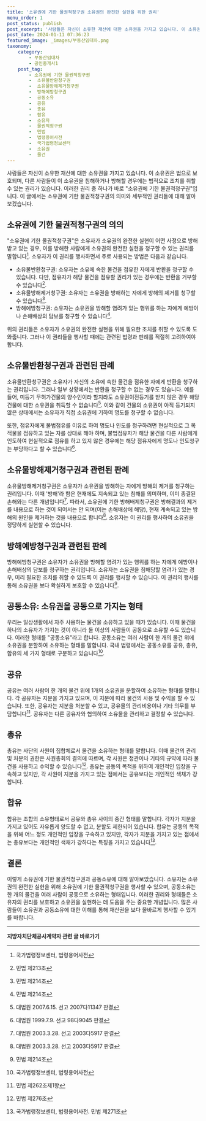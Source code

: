 ```yaml
---
title: '소유권에 기한 물권적청구권 소유권의 완전한 실현을 위한 권리'
menu_order: 1
post_status: publish
post_excerpt: '사람들은 자신이 소유한 재산에 대한 소유권을 가지고 있습니다. 이 소유권은 법으로 보호되며, 다른 사람들이 이 소유권을 침해하거나 방해할 경우에는 법적으로 조치를 취할 수 있는 권리가 있습니다. 이러한 권리 중 하나가 바로  소유권에 기한 물권적청구권 입니다. 이 글에서는 소유권에 기한 물권적청구권의 의미와 세부적인 권리들에 대해 알아보겠습니다.'
post_date: 2024-01-11 07:36:23
featured_image: _images/부동산임대차.png
taxonomy:
    category:
        - 부동산임대차
        - 공인중개사1
    post_tag:
        - 소유권에 기한 물권적청구권
        -  소유물반환청구권
        -  소유물방해제거청구권
        -  방해예방청구권
        -  공동소유
        -  공유
        -  총유
        -  합유
        -  소유자
        -  물권적청구권
        -  민법
        -  법령용어사전
        -  국가법령정보센터
        -  소유권
        -  물건
---
```



사람들은 자신이 소유한 재산에 대한 소유권을 가지고 있습니다. 이 소유권은 법으로 보호되며, 다른 사람들이 이 소유권을 침해하거나 방해할 경우에는 법적으로 조치를 취할 수 있는 권리가 있습니다. 이러한 권리 중 하나가 바로 "소유권에 기한 물권적청구권"입니다. 이 글에서는 소유권에 기한 물권적청구권의 의미와 세부적인 권리들에 대해 알아보겠습니다.

## 소유권에 기한 물권적청구권의 의의

"소유권에 기한 물권적청구권"은 소유자가 소유권의 완전한 실현이 어떤 사정으로 방해받고 있는 경우, 이를 방해한 사람에게 소유권의 완전한 실현을 청구할 수 있는 권리를 말합니다[^1]. 소유자가 이 권리를 행사하면서 주로 사용되는 방법은 다음과 같습니다.

- 소유물반환청구권: 소유자는 소유에 속한 물건을 점유한 자에게 반환을 청구할 수 있습니다. 다만, 점유자가 해당 물건을 점유할 권리가 있는 경우에는 반환을 거부할 수 있습니다[^2].
- 소유물방해제거청구권: 소유자는 소유권을 방해하는 자에게 방해의 제거를 청구할 수 있습니다[^3].
- 방해예방청구권: 소유자는 소유권을 방해할 염려가 있는 행위를 하는 자에게 예방이나 손해배상의 담보를 청구할 수 있습니다[^4].

위의 권리들은 소유자가 소유권의 완전한 실현을 위해 필요한 조치를 취할 수 있도록 도와줍니다. 그러나 이 권리들을 행사할 때에는 관련된 법령과 판례를 적절히 고려하여야 합니다.

## 소유물반환청구권과 관련된 판례

소유물반환청구권은 소유자가 자신의 소유에 속한 물건을 점유한 자에게 반환을 청구하는 권리입니다. 그러나 일부 상황에서는 반환을 청구할 수 없는 경우도 있습니다. 예를 들어, 미등기 무허가건물의 양수인이라 할지라도 소유권이전등기를 받지 않은 경우 해당 건물에 대한 소유권을 취득할 수 없습니다[^5]. 이와 같이 건물의 소유권이 아직 등기되지 않은 상태에서는 소유자가 직접 소유권에 기하여 명도를 청구할 수 없습니다.

또한, 점유자에게 불법점유를 이유로 하여 명도나 인도를 청구하려면 현실적으로 그 목적물을 점유하고 있는 자를 상대로 해야 하며, 불법점유자가 해당 물건을 다른 사람에게 인도하여 현실적으로 점유를 하고 있지 않은 경우에는 해당 점유자에게 명도나 인도청구는 부당하다고 할 수 있습니다[^6].

## 소유물방해제거청구권과 관련된 판례

소유물방해제거청구권은 소유자가 소유권을 방해하는 자에게 방해의 제거를 청구하는 권리입니다. 이때 '방해'라 함은 현재에도 지속되고 있는 침해를 의미하며, 이미 종결된 손해와는 다른 개념입니다[^7]. 따라서, 소유권에 기한 방해배제청구권은 방해결과의 제거를 내용으로 하는 것이 되어서는 안 되며(이는 손해배상에 해당), 현재 계속되고 있는 방해의 원인을 제거하는 것을 내용으로 합니다[^8]. 소유자는 이 권리를 행사하여 소유권을 정당하게 실현할 수 있습니다.

## 방해예방청구권과 관련된 판례

방해예방청구권은 소유자가 소유권을 방해할 염려가 있는 행위를 하는 자에게 예방이나 손해배상의 담보를 청구하는 권리입니다. 소유자는 소유권을 침해당할 염려가 있는 경우, 미리 필요한 조치를 취할 수 있도록 이 권리를 행사할 수 있습니다. 이 권리의 행사를 통해 소유권을 보다 확실하게 보호할 수 있습니다[^9].

## 공동소유: 소유권을 공동으로 가지는 형태

우리는 일상생활에서 자주 사용하는 물건을 소유하고 있을 때가 있습니다. 이때 물건을 하나의 소유자가 가지는 것이 아니라 둘 이상의 사람들이 공동으로 소유할 수도 있습니다. 이러한 형태를 "공동소유"라고 합니다. 공동소유는 여러 사람이 한 개의 물건 위에 소유권을 분할하여 소유하는 형태를 말합니다. 국내 법령에서는 공동소유를 공유, 총유, 합유의 세 가지 형태로 구분하고 있습니다[^10].

## 공유

공유는 여러 사람이 한 개의 물건 위에 1개의 소유권을 분할하여 소유하는 형태를 말합니다. 각 공유자는 지분을 가지고 있으며, 이 지분에 따라 물건의 사용 및 수익을 할 수 있습니다. 또한, 공유자는 지분을 처분할 수 있고, 공유물의 관리비용이나 기타 의무를 부담합니다[^11]. 공유자는 다른 공유자와 협의하여 소유물을 관리하고 결정할 수 있습니다.

## 총유

총유는 사단의 사원이 집합체로서 물건을 소유하는 형태를 말합니다. 이때 물건의 관리 및 처분의 권한은 사원총회의 결의에 따르며, 각 사원은 정관이나 기타의 규약에 따라 물건을 사용하고 수익할 수 있습니다[^12]. 총유는 공동의 목적을 위하여 개인적인 입장을 구속하고 있지만, 각 사원이 지분을 가지고 있는 점에서는 공유보다는 개인적인 색채가 강합니다.

## 합유

합유는 조합의 소유형태로서 공유와 총유 사이의 중간 형태를 말합니다. 각자가 지분을 가지고 있어도 자유롭게 양도할 수 없고, 분할도 제한되어 있습니다. 합유는 공동의 목적을 위해 어느 정도 개인적인 입장을 구속하고 있지만, 각자가 지분을 가지고 있는 점에서는 총유보다는 개인적인 색채가 강하다는 특징을 가지고 있습니다[^13].

## 결론


이렇게 소유권에 기한 물권적청구권과 공동소유에 대해 알아보았습니다. 소유자는 소유권의 완전한 실현을 위해 소유권에 기한 물권적청구권을 행사할 수 있으며, 공동소유는 한 개의 물건을 여러 사람이 공동으로 소유하는 형태입니다. 이러한 권리와 형태들은 소유자의 권리를 보호하고 소유권을 실현하는 데 도움을 주는 중요한 개념입니다. 많은 사람들이 소유권과 공동소유에 대한 이해를 통해 재산권을 보다 올바르게 행사할 수 있기를 바랍니다.

[^1]: 국가법령정보센터, 법령용어사전
[^2]: 민법 제213조
[^3]: 민법 제214조
[^4]: 민법 제214조
[^5]: 대법원 2007.6.15. 선고 2007다11347 판결
[^6]: 대법원 1999.7.9. 선고 98다9045 판결
[^7]: 대법원 2003.3.28. 선고 2003다5917 판결
[^8]: 대법원 2003.3.28. 선고 2003다5917 판결
[^9]: 민법 제214조
[^10]: 국가법령정보센터, 법령용어사전
[^11]: 민법 제262조제1항
[^12]: 민법 제276조
[^13]: 국가법령정보센터, 법령용어사전. 민법 제271조
<!-- wp:separator -->
<hr class="wp-block-separator has-alpha-channel-opacity"/>
<!-- /wp:separator -->

<!-- wp:group {"backgroundColor":"base","layout":{"type":"constrained"}} -->
<div class="wp-block-group has-base-background-color has-background"><!-- wp:paragraph {"align":"center","fontSize":"medium"} -->
<p class="has-text-align-center has-large-font-size"><strong>지방자치단체공사계약자 관련 글 바로가기</strong></p>
<!-- /wp:paragraph -->


<!-- wp:latest-posts
{"categories":[{"id":7140,"count":19,"description":"","link":"https://uknowlaw.com/category/%ec%a7%80%eb%b0%a9%ec%9e%90%ec%b9%98%eb%8b%a8%ec%b2%b4%ea%b3%b5%ec%82%ac%ea%b3%84%ec%95%bd%ec%9e%90/","name":"지방자치단체공사계약자","slug":"지방자치단체공사계약자","taxonomy":"category","parent":0,"meta":[],"_links":{"self":[{"href":"https://uknowlaw.com/wp-json/wp/v2/categories/7140"}],"collection":[{"href":"https://uknowlaw.com/wp-json/wp/v2/categories"}],"about":[{"href":"https://uknowlaw.com/wp-json/wp/v2/taxonomies/category"}],"wp:post_type":[{"href":"https://uknowlaw.com/wp-json/wp/v2/posts?categories=7140"}],"curies":[{"name":"wp","href":"https://api.w.org/{rel}","templated":true}]}}],"postsToShow":100,"excerptLength":28,"postLayout":"grid","columns":2,"featuredImageAlign":"left","featuredImageSizeSlug":"large","fontSize":"small"} /--></div>
<!-- /wp:group -->